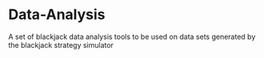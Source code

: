 # Data-Analysis
A set of blackjack data analysis tools to be used on data sets generated by the blackjack strategy simulator
